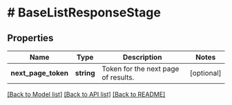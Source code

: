 # # BaseListResponseStage

## Properties

Name | Type | Description | Notes
------------ | ------------- | ------------- | -------------
**next_page_token** | **string** | Token for the next page of results. | [optional]

[[Back to Model list]](../../README.md#models) [[Back to API list]](../../README.md#endpoints) [[Back to README]](../../README.md)
